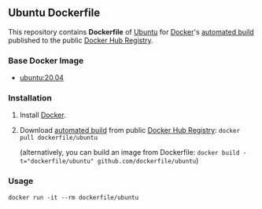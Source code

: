## Ubuntu Dockerfile


This repository contains **Dockerfile** of [Ubuntu](http://www.ubuntu.com/) for [Docker](https://www.docker.com/)'s [automated build](https://registry.hub.docker.com/u/dockerfile/ubuntu/) published to the public [Docker Hub Registry](https://registry.hub.docker.com/).


### Base Docker Image

* [ubuntu:20.04](https://registry.hub.docker.com/u/library/ubuntu/)


### Installation

1. Install [Docker](https://www.docker.com/).

2. Download [automated build](https://registry.hub.docker.com/u/dockerfile/ubuntu/) from public [Docker Hub Registry](https://registry.hub.docker.com/): `docker pull dockerfile/ubuntu`

   (alternatively, you can build an image from Dockerfile: `docker build -t="dockerfile/ubuntu" github.com/dockerfile/ubuntu`)


### Usage

    docker run -it --rm dockerfile/ubuntu
